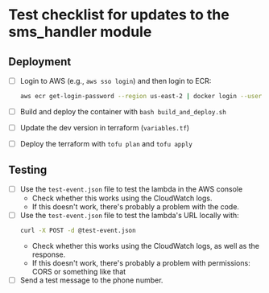 # Test checklist for updates to the sms_handler module

## Deployment

- [ ] Login to AWS (e.g., `aws sso login`) and then login to ECR:

  ```bash
  aws ecr get-login-password --region us-east-2 | docker login --username AWS --password-stdin $AWS_ACCOUNT_ID.dkr.ecr.us-west-2.amazonaws.com
  ```

- [ ] Build and deploy the container with `bash build_and_deploy.sh`
- [ ] Update the dev version in terraform (`variables.tf`)
- [ ] Deploy the terraform with `tofu plan` and `tofu apply`

## Testing

- [ ] Use the `test-event.json` file to test the lambda in the AWS console
  * Check whether this works using the CloudWatch logs.
  * If this doesn't work, there's probably a problem with the code.
- [ ] Use the `test-event.json` file to test the lambda's URL locally with:
  ```bash
  curl -X POST -d @test-event.json 
  ```
  * Check whether this works using the CloudWatch logs, as well as the response.
  * If this doesn't work, there's probably a problem with permissions: CORS or something like that
- [ ] Send a test message to the phone number.
